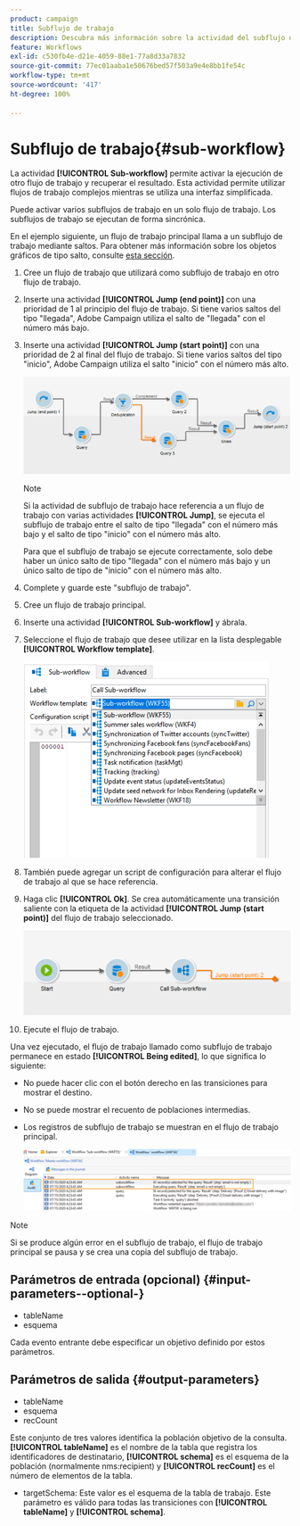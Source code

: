 ```yaml
---
product: campaign
title: Subflujo de trabajo
description: Descubra más información sobre la actividad del subflujo de trabajo
feature: Workflows
exl-id: c530fb4e-d21e-4059-88e1-77a8d33a7832
source-git-commit: 77ec01aaba1e50676bed57f503a9e4e8bb1fe54c
workflow-type: tm+mt
source-wordcount: '417'
ht-degree: 100%

---
```


# Subflujo de trabajo{#sub-workflow}



La actividad **[!UICONTROL Sub-workflow]** permite activar la ejecución de otro flujo de trabajo y recuperar el resultado. Esta actividad permite utilizar flujos de trabajo complejos mientras se utiliza una interfaz simplificada.

Puede activar varios subflujos de trabajo en un solo flujo de trabajo. Los subflujos de trabajo se ejecutan de forma sincrónica.

En el ejemplo siguiente, un flujo de trabajo principal llama a un subflujo de trabajo mediante saltos. Para obtener más información sobre los objetos gráficos de tipo salto, consulte [esta sección](jump--start-point-and-end-point-.md).

1. Cree un flujo de trabajo que utilizará como subflujo de trabajo en otro flujo de trabajo.
1. Inserte una actividad **[!UICONTROL Jump (end point)]** con una prioridad de 1 al principio del flujo de trabajo. Si tiene varios saltos del tipo &quot;llegada&quot;, Adobe Campaign utiliza el salto de &quot;llegada&quot; con el número más bajo.
1. Inserte una actividad **[!UICONTROL Jump (start point)]** con una prioridad de 2 al final del flujo de trabajo. Si tiene varios saltos del tipo &quot;inicio&quot;, Adobe Campaign utiliza el salto &quot;inicio&quot; con el número más alto.

   ![](assets/subworkflow_jumps.png)

   >[!NOTE]
   >
   >Si la actividad de subflujo de trabajo hace referencia a un flujo de trabajo con varias actividades **[!UICONTROL Jump]**, se ejecuta el subflujo de trabajo entre el salto de tipo &quot;llegada&quot; con el número más bajo y el salto de tipo &quot;inicio&quot; con el número más alto.
   >
   >Para que el subflujo de trabajo se ejecute correctamente, solo debe haber un único salto de tipo &quot;llegada&quot; con el número más bajo y un único salto de tipo de &quot;inicio&quot; con el número más alto.

1. Complete y guarde este &quot;subflujo de trabajo&quot;.
1. Cree un flujo de trabajo principal.
1. Inserte una actividad **[!UICONTROL Sub-workflow]** y ábrala.
1. Seleccione el flujo de trabajo que desee utilizar en la lista desplegable **[!UICONTROL Workflow template]**.

   ![](assets/subworkflow_selection.png)

1. También puede agregar un script de configuración para alterar el flujo de trabajo al que se hace referencia.
1. Haga clic **[!UICONTROL Ok]**. Se crea automáticamente una transición saliente con la etiqueta de la actividad **[!UICONTROL Jump (start point)]** del flujo de trabajo seleccionado.

   ![](assets/subworkflow_outbound.png)

1. Ejecute el flujo de trabajo.

Una vez ejecutado, el flujo de trabajo llamado como subflujo de trabajo permanece en estado **[!UICONTROL Being edited]**, lo que significa lo siguiente:

* No puede hacer clic con el botón derecho en las transiciones para mostrar el destino.
* No se puede mostrar el recuento de poblaciones intermedias.
* Los registros de subflujo de trabajo se muestran en el flujo de trabajo principal.

  ![](assets/subworkflow_logs.png)

>[!NOTE]
>
>Si se produce algún error en el subflujo de trabajo, el flujo de trabajo principal se pausa y se crea una copia del subflujo de trabajo.

## Parámetros de entrada (opcional) {#input-parameters--optional-}

* tableName
* esquema

Cada evento entrante debe especificar un objetivo definido por estos parámetros.

## Parámetros de salida {#output-parameters}

* tableName
* esquema
* recCount

Este conjunto de tres valores identifica la población objetivo de la consulta. **[!UICONTROL tableName]** es el nombre de la tabla que registra los identificadores de destinatario, **[!UICONTROL schema]** es el esquema de la población (normalmente nms:recipient) y **[!UICONTROL recCount]** es el número de elementos de la tabla.

* targetSchema: Este valor es el esquema de la tabla de trabajo. Este parámetro es válido para todas las transiciones con **[!UICONTROL tableName]** y **[!UICONTROL schema]**.

